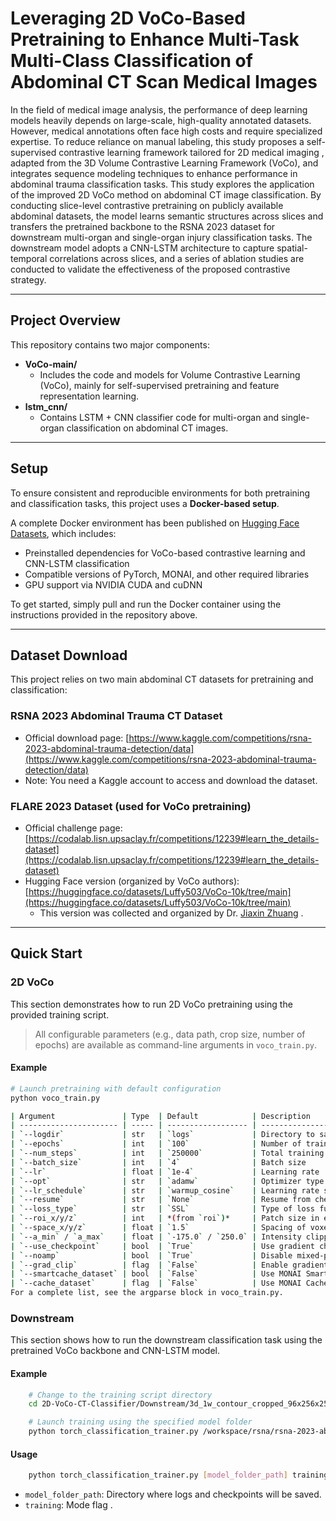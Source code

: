 # Leveraging 2D VoCo-Based Pretraining to Enhance Multi-Task Multi-Class Classification of Abdominal CT Scan Medical Images

In the field of medical image analysis, the performance of deep learning models heavily depends on large-scale, high-quality annotated datasets.
However, medical annotations often face high costs and require specialized expertise. To reduce reliance on manual labeling, this study proposes a self-supervised contrastive learning framework tailored for 2D medical imaging , adapted from the 3D Volume Contrastive Learning Framework (VoCo), and integrates sequence modeling techniques to enhance performance in abdominal trauma classification tasks.
This study explores the application of the improved 2D VoCo method on abdominal CT image classification. By conducting slice-level contrastive pretraining on publicly available abdominal datasets, the model learns semantic structures across slices and transfers the pretrained backbone to the RSNA 2023 dataset for downstream multi-organ and single-organ injury classification tasks. The downstream model adopts a CNN-LSTM architecture to capture spatial-temporal correlations across slices, and a series of ablation studies are conducted to validate the effectiveness of the proposed contrastive strategy.

---

## Project Overview

This repository contains two major components:

- **VoCo-main/**  
  - Includes the code and models for Volume Contrastive Learning (VoCo), mainly for self-supervised pretraining and feature representation learning.
- **lstm_cnn/**  
  - Contains LSTM + CNN classifier code for multi-organ and single-organ classification on abdominal CT images.

---
## Setup

To ensure consistent and reproducible environments for both pretraining and classification tasks, this project uses a **Docker-based setup**.

A complete Docker environment has been published on [Hugging Face Datasets](https://huggingface.co/datasets/tkz22005/docker_env/tree/main), which includes:

- Preinstalled dependencies for VoCo-based contrastive learning and CNN-LSTM classification  
- Compatible versions of PyTorch, MONAI, and other required libraries  
- GPU support via NVIDIA CUDA and cuDNN

To get started, simply pull and run the Docker container using the instructions provided in the repository above.

---
## Dataset Download

This project relies on two main abdominal CT datasets for pretraining and classification:

### RSNA 2023 Abdominal Trauma CT Dataset
- Official download page: [https://www.kaggle.com/competitions/rsna-2023-abdominal-trauma-detection/data](https://www.kaggle.com/competitions/rsna-2023-abdominal-trauma-detection/data)  
- Note: You need a Kaggle account to access and download the dataset.

### FLARE 2023 Dataset (used for VoCo pretraining)
- Official challenge page: [https://codalab.lisn.upsaclay.fr/competitions/12239#learn_the_details-dataset](https://codalab.lisn.upsaclay.fr/competitions/12239#learn_the_details-dataset)  
- Hugging Face version (organized by VoCo authors): [https://huggingface.co/datasets/Luffy503/VoCo-10k/tree/main](https://huggingface.co/datasets/Luffy503/VoCo-10k/tree/main)  
  - This version was collected and organized by Dr. [Jiaxin Zhuang](https://scholar.google.com/citations?user=PfM5gucAAAAJ&hl=en) .

---
## Quick Start

### 2D VoCo

This section demonstrates how to run 2D VoCo pretraining using the provided training script.

> All configurable parameters (e.g., data path, crop size, number of epochs) are available as command-line arguments in `voco_train.py`.

#### Example
```bash
# Launch pretraining with default configuration
python voco_train.py

| Argument               | Type  | Default            | Description                                          |
| ---------------------- | ----- | ------------------ | ---------------------------------------------------- |
| `--logdir`             | str   | `logs`             | Directory to save logs and checkpoints               |
| `--epochs`             | int   | `100`              | Number of training epochs                            |
| `--num_steps`          | int   | `250000`           | Total training steps (overrides epochs if both used) |
| `--batch_size`         | int   | `4`                | Batch size                                           |
| `--lr`                 | float | `1e-4`             | Learning rate                                        |
| `--opt`                | str   | `adamw`            | Optimizer type (`adam`, `adamw`, etc.)               |
| `--lr_schedule`        | str   | `warmup_cosine`    | Learning rate scheduler                              |
| `--resume`             | str   | `None`             | Resume from checkpoint (e.g. `runs/model_epoch.pt`)  |
| `--loss_type`          | str   | `SSL`              | Type of loss function                                |
| `--roi_x/y/z`          | int   | *(from `roi`)*     | Patch size in each axis                              |
| `--space_x/y/z`        | float | `1.5`              | Spacing of voxel grid                                |
| `--a_min` / `a_max`    | float | `-175.0` / `250.0` | Intensity clipping range                             |
| `--use_checkpoint`     | bool  | `True`             | Use gradient checkpointing to save memory            |
| `--noamp`              | bool  | `True`             | Disable mixed-precision (AMP) training               |
| `--grad_clip`          | flag  | `False`            | Enable gradient clipping                             |
| `--smartcache_dataset` | bool  | `False`            | Use MONAI SmartCache dataset                         |
| `--cache_dataset`      | flag  | `False`            | Use MONAI CacheDataset                               |
For a complete list, see the argparse block in voco_train.py.
```

### Downstream

This section shows how to run the downstream classification task using the pretrained VoCo backbone and CNN-LSTM model.

#### Example
```bash 
    # Change to the training script directory
    cd 2D-VoCo-CT-Classifier/Downstream/3d_1w_contour_cropped_96x256x256/rsna-2023-abdominal-trauma-detection-main/src/3d_classification_voco

    # Launch training using the specified model folder
    python torch_classification_trainer.py /workspace/rsna/rsna-2023-abdominal-trauma-detection-main/models/voco_lstm_efficientnetv2t training
```
#### Usage
```bash 
    python torch_classification_trainer.py [model_folder_path] training
```
- `model_folder_path`: Directory where logs and checkpoints will be saved.  
- `training`: Mode flag .


